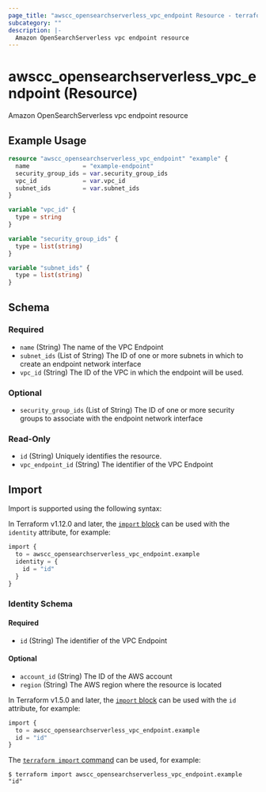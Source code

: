 ```yaml
---
page_title: "awscc_opensearchserverless_vpc_endpoint Resource - terraform-provider-awscc"
subcategory: ""
description: |-
  Amazon OpenSearchServerless vpc endpoint resource
---
```


# awscc_opensearchserverless_vpc_endpoint (Resource)

Amazon OpenSearchServerless vpc endpoint resource

## Example Usage

```terraform
resource "awscc_opensearchserverless_vpc_endpoint" "example" {
  name               = "example-endpoint"
  security_group_ids = var.security_group_ids
  vpc_id             = var.vpc_id
  subnet_ids         = var.subnet_ids
}

variable "vpc_id" {
  type = string
}

variable "security_group_ids" {
  type = list(string)
}

variable "subnet_ids" {
  type = list(string)
}
```

<!-- schema generated by tfplugindocs -->
## Schema

### Required

- `name` (String) The name of the VPC Endpoint
- `subnet_ids` (List of String) The ID of one or more subnets in which to create an endpoint network interface
- `vpc_id` (String) The ID of the VPC in which the endpoint will be used.

### Optional

- `security_group_ids` (List of String) The ID of one or more security groups to associate with the endpoint network interface

### Read-Only

- `id` (String) Uniquely identifies the resource.
- `vpc_endpoint_id` (String) The identifier of the VPC Endpoint

## Import

Import is supported using the following syntax:

In Terraform v1.12.0 and later, the [`import` block](https://developer.hashicorp.com/terraform/language/import) can be used with the `identity` attribute, for example:

```terraform
import {
  to = awscc_opensearchserverless_vpc_endpoint.example
  identity = {
    id = "id"
  }
}
```

<!-- schema generated by tfplugindocs -->
### Identity Schema

#### Required

- `id` (String) The identifier of the VPC Endpoint

#### Optional

- `account_id` (String) The ID of the AWS account
- `region` (String) The AWS region where the resource is located

In Terraform v1.5.0 and later, the [`import` block](https://developer.hashicorp.com/terraform/language/import) can be used with the `id` attribute, for example:

```terraform
import {
  to = awscc_opensearchserverless_vpc_endpoint.example
  id = "id"
}
```

The [`terraform import` command](https://developer.hashicorp.com/terraform/cli/commands/import) can be used, for example:

```shell
$ terraform import awscc_opensearchserverless_vpc_endpoint.example "id"
```